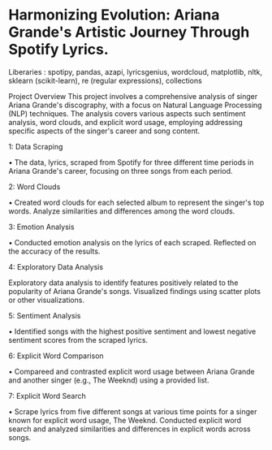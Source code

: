 # Harmonizing Evolution: Ariana Grande's Artistic Journey Through Spotify Lyrics.
Liberaries : spotipy, pandas, azapi, lyricsgenius, wordcloud, matplotlib, nltk, sklearn (scikit-learn), re (regular expressions), collections

Project Overview
This project involves a comprehensive analysis of singer Ariana Grande's discography, with a focus on Natural Language Processing (NLP) techniques. The analysis covers various aspects such sentiment analysis, word clouds, and explicit word usage, employing addressing specific aspects of the singer's career and song content. 

1: Data Scraping

•	The data, lyrics, scraped from Spotify for three different time periods in Ariana Grande's career, focusing on three songs from each period.

2: Word Clouds

•	Created word clouds for each selected album to represent the singer's top words. Analyze similarities and differences among the word clouds.

3: Emotion Analysis

•	Conducted emotion analysis on the lyrics of each scraped. Reflected on the accuracy of the results.

4: Exploratory Data Analysis

Exploratory data analysis to identify features positively related to the popularity of Ariana Grande's songs. Visualized findings using scatter plots or other visualizations.

5: Sentiment Analysis

•	Identified songs with the highest positive sentiment and lowest negative sentiment scores from the scraped lyrics. 

6: Explicit Word Comparison

•	Compareed and contrasted explicit word usage between Ariana Grande and another singer (e.g., The Weeknd) using a provided list. 

7: Explicit Word Search

•	Scrape lyrics from five different songs at various time points for a singer known for explicit word usage, The Weeknd. Conducted explicit word search and analyzed similarities and differences in explicit words across songs.

